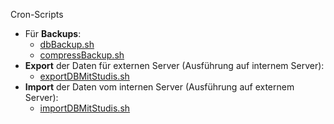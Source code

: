 Cron-Scripts



* Für **Backups**: 
  * [dbBackup.sh](dbBackup.sh) 
  * [compressBackup.sh](compressBackup.sh) 
* **Export** der Daten für externen Server (Ausführung auf internem Server):
  *  [exportDBMitStudis.sh](exportDBMitStudis.sh) 
* **Import** der Daten vom internen Server (Ausführung auf externem Server):
  *  [importDBMitStudis.sh](importDBMitStudis.sh) 